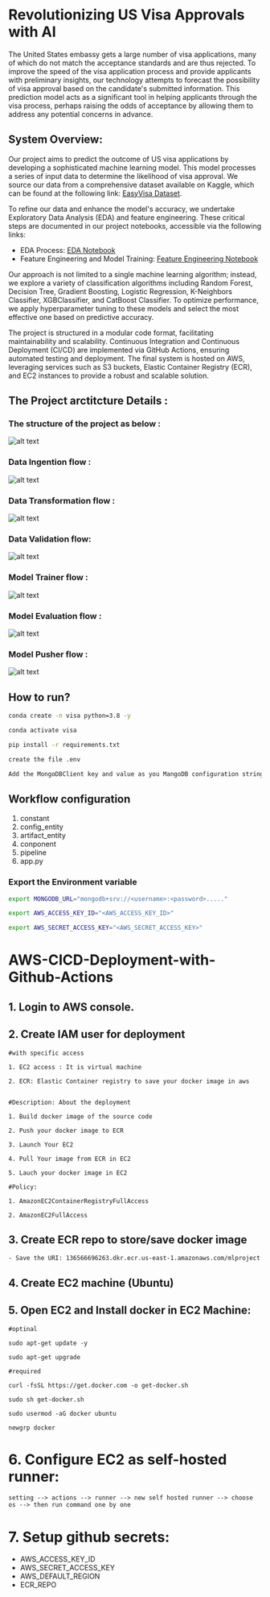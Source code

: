 # Revolutionizing US Visa Approvals with AI

The United States embassy gets a large number of visa applications, many of which do not match the acceptance standards and are thus rejected. To improve the speed of the visa application process and provide applicants with preliminary insights, our technology attempts to forecast the possibility of visa approval based on the candidate's submitted information. This prediction model acts as a significant tool in helping applicants through the visa process, perhaps raising the odds of acceptance by allowing them to address any potential concerns in advance.

## System Overview:

Our project aims to predict the outcome of US visa applications by developing a sophisticated machine learning model. This model processes a series of input data to determine the likelihood of visa approval. We source our data from a comprehensive dataset available on Kaggle, which can be found at the following link: [EasyVisa Dataset](https://www.kaggle.com/datasets/moro23/easyvisa-dataset).

To refine our data and enhance the model's accuracy, we undertake Exploratory Data Analysis (EDA) and feature engineering. These critical steps are documented in our project notebooks, accessible via the following links:

* EDA Process: [EDA Notebook](https://github.com/AmarnathaGowda/PredictUSVisaAprrovel/blob/main/notebook/1_EDA_US_visa.ipynb)
* Feature Engineering and Model Training: [Feature Engineering Notebook](https://github.com/AmarnathaGowda/PredictUSVisaAprrovel/blob/main/notebook/2_Feature_Engineering_and_Model_Training.ipynb)

Our approach is not limited to a single machine learning algorithm; instead, we explore a variety of classification algorithms including Random Forest, Decision Tree, Gradient Boosting, Logistic Regression, K-Neighbors Classifier, XGBClassifier, and CatBoost Classifier. To optimize performance, we apply hyperparameter tuning to these models and select the most effective one based on predictive accuracy.

The project is structured in a modular code format, facilitating maintainability and scalability. Continuous Integration and Continuous Deployment (CI/CD) are implemented via GitHub Actions, ensuring automated testing and deployment. The final system is hosted on AWS, leveraging services such as S3 buckets, Elastic Container Registry (ECR), and EC2 instances to provide a robust and scalable solution.



## The Project arctitcture Details :

### The structure of the project as below :

![alt text](https://github.com/AmarnathaGowda/PredictUSVisaAprrovel/blob/main/asset/untitled.png)

### Data Ingention flow : 

![alt text](https://github.com/AmarnathaGowda/PredictUSVisaAprrovel/blob/main/asset/Data%20Ingestion.png)

### Data Transformation flow : 

![alt text](https://github.com/AmarnathaGowda/PredictUSVisaAprrovel/blob/main/asset/Data%20Transformation.png)

### Data Validation flow:

![alt text](https://github.com/AmarnathaGowda/PredictUSVisaAprrovel/blob/main/asset/Data%20Validation.png)

### Model Trainer flow :

![alt text](https://github.com/AmarnathaGowda/PredictUSVisaAprrovel/blob/main/asset/Model%20Trainer.png)

### Model Evaluation flow :

![alt text](https://github.com/AmarnathaGowda/PredictUSVisaAprrovel/blob/main/asset/Model%20Evaluation.png)

### Model Pusher flow :

![alt text](https://github.com/AmarnathaGowda/PredictUSVisaAprrovel/blob/main/asset/Model%20Pusher.png)


## How to run?

```bash
conda create -n visa python=3.8 -y
```

```bash
conda activate visa
```

```bash
pip install -r requirements.txt
```

```bash
create the file .env
```

```bash
Add the MongoDBClient key and value as you MangoDB configuration string
```


## Workflow configuration

1. constant
2. config_entity
3. artifact_entity
4. conponent
5. pipeline
6. app.py


### Export the Environment variable

```bash
export MONGODB_URL="mongodb+srv://<username>:<password>....."

export AWS_ACCESS_KEY_ID="<AWS_ACCESS_KEY_ID>"

export AWS_SECRET_ACCESS_KEY="<AWS_SECRET_ACCESS_KEY>"
```


# AWS-CICD-Deployment-with-Github-Actions

## 1. Login to AWS console.

## 2. Create IAM user for deployment

	#with specific access

	1. EC2 access : It is virtual machine

	2. ECR: Elastic Container registry to save your docker image in aws


	#Description: About the deployment

	1. Build docker image of the source code

	2. Push your docker image to ECR

	3. Launch Your EC2 

	4. Pull Your image from ECR in EC2

	5. Lauch your docker image in EC2

	#Policy:

	1. AmazonEC2ContainerRegistryFullAccess

	2. AmazonEC2FullAccess

	
## 3. Create ECR repo to store/save docker image
    - Save the URI: 136566696263.dkr.ecr.us-east-1.amazonaws.com/mlproject

	
## 4. Create EC2 machine (Ubuntu) 

## 5. Open EC2 and Install docker in EC2 Machine:
	
	
	#optinal

	sudo apt-get update -y

	sudo apt-get upgrade
	
	#required

	curl -fsSL https://get.docker.com -o get-docker.sh

	sudo sh get-docker.sh

	sudo usermod -aG docker ubuntu

	newgrp docker
	
# 6. Configure EC2 as self-hosted runner:
    setting --> actions --> runner --> new self hosted runner --> choose os --> then run command one by one


# 7. Setup github secrets:

   - AWS_ACCESS_KEY_ID
   - AWS_SECRET_ACCESS_KEY
   - AWS_DEFAULT_REGION
   - ECR_REPO
